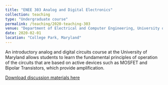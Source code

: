 ```yaml
---
title: "ENEE 303 Analog and Digital Electronics"
collection: teaching
type: "Undergraduate course"
permalink: /teaching/2020-teaching-303
venue: "Department of Electrical and Computer Engineering, University of Maryland"
date: 2020-02-01
location: "College Park, Maryland"
---
```

An introductory analog and digital circuits course at the University of Maryland allows students to learn the fundamental principles of operation of the circuits that are based on active devices such as MOSFET and Bipolar Transistors, which provide amplification.


[Download discussion materials here](http://hankcmhan.github.io/files)

